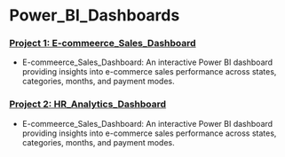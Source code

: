 # Power_BI_Dashboards

### [Project 1: E-commeerce_Sales_Dashboard](https://github.com/Vivk2024/E-commeerce_Sales_Dashboard)
* E-commeerce_Sales_Dashboard: An interactive Power BI dashboard providing insights into e-commerce sales performance across states, categories, months, and payment modes.

### [Project 2: HR_Analytics_Dashboard](https://github.com/Vivk2024/HR_Analytics_Dashboard)
* E-commeerce_Sales_Dashboard: An interactive Power BI dashboard providing insights into e-commerce sales performance across states, categories, months, and payment modes.









